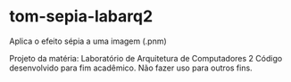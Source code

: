 tom-sepia-labarq2
=================

Aplica o efeito sépia a uma imagem (.pnm)

Projeto da matéria: Laboratório de Arquitetura de Computadores 2
Código desenvolvido para fim acadêmico.
Não fazer uso para outros fins.
